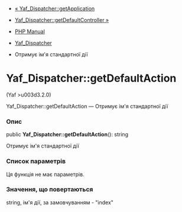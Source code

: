 - [«
Yaf_Dispatcher::getApplication](yaf-dispatcher.getapplication.md)
- [Yaf_Dispatcher::getDefaultController
»](yaf-dispatcher.getdefaultcontroller.md)

- [PHP Manual](index.md)
- [Yaf_Dispatcher](class.yaf-dispatcher.md)
- Отримує ім'я стандартної дії

# Yaf_Dispatcher::getDefaultAction

(Yaf \>u003d3.2.0)

Yaf_Dispatcher::getDefaultAction — Отримує ім'я стандартної дії

### Опис

public **Yaf_Dispatcher::getDefaultAction**(): string

Отримує ім'я стандартної дії

### Список параметрів

Ця функція не має параметрів.

### Значення, що повертаються

string, ім'я дії, за замовчуванням - "index"
